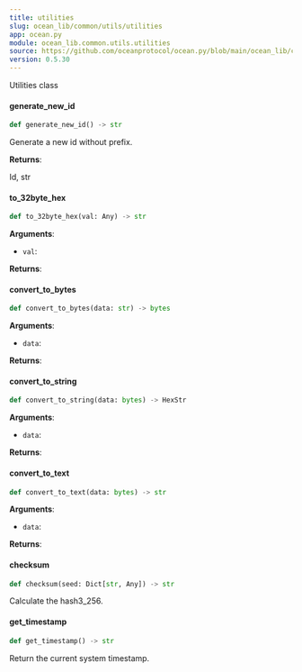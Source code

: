 ```yaml
---
title: utilities
slug: ocean_lib/common/utils/utilities
app: ocean.py
module: ocean_lib.common.utils.utilities
source: https://github.com/oceanprotocol/ocean.py/blob/main/ocean_lib/common/utils/utilities.py
version: 0.5.30
---
```

Utilities class

#### generate\_new\_id

```python
def generate_new_id() -> str
```

Generate a new id without prefix.

**Returns**:

Id, str

#### to\_32byte\_hex

```python
def to_32byte_hex(val: Any) -> str
```

**Arguments**:

- `val`: 

**Returns**:



#### convert\_to\_bytes

```python
def convert_to_bytes(data: str) -> bytes
```

**Arguments**:

- `data`: 

**Returns**:



#### convert\_to\_string

```python
def convert_to_string(data: bytes) -> HexStr
```

**Arguments**:

- `data`: 

**Returns**:



#### convert\_to\_text

```python
def convert_to_text(data: bytes) -> str
```

**Arguments**:

- `data`: 

**Returns**:



#### checksum

```python
def checksum(seed: Dict[str, Any]) -> str
```

Calculate the hash3_256.

#### get\_timestamp

```python
def get_timestamp() -> str
```

Return the current system timestamp.

